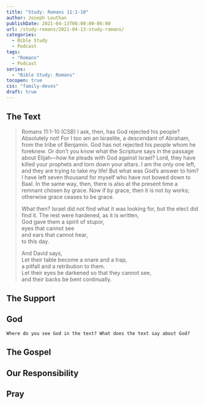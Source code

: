 ```yaml
---
title: "Study: Romans 11:1-10"
author: Joseph Louthan
publishDate: 2021-04-13T06:00:00-06:00
url: /study-romans/2021-04-13-study-romans/
categories:
  - Bible Study
  - Podcast
tags:
  - "Romans"
  - Podcast
series:
  - "Bible Study: Romans"
tocopen: true
css: "family-devos"
draft: true
---
```

## The Text

>Romans 11:1-10 (CSB) I ask, then, has God rejected his people? Absolutely not! For I too am an Israelite, a descendant of Abraham, from the tribe of Benjamin. God has not rejected his people whom he foreknew. Or don’t you know what the Scripture says in the passage about Elijah—how he pleads with God against Israel? Lord, they have killed your prophets and torn down your altars. I am the only one left, and they are trying to take my life! But what was God’s answer to him? I have left seven thousand for myself who have not bowed down to Baal. In the same way, then, there is also at the present time a remnant chosen by grace. Now if by grace, then it is not by works; otherwise grace ceases to be grace.
>
>What then? Israel did not find what it was looking for, but the elect did find it. The rest were hardened, as it is written,  
>God gave them a spirit of stupor,  
>eyes that cannot see  
>and ears that cannot hear,  
>to this day.
>
>And David says,  
>Let their table become a snare and a trap,  
>a pitfall and a retribution to them.  
>Let their eyes be darkened so that they cannot see,  
>and their backs be bent continually.

## The Support

## God

`Where do you see God in the text? What does the text say about God?`

## The Gospel

## Our Responsibility

## Pray

<div style="font-variant: small-caps;">

</div>
&nbsp;
